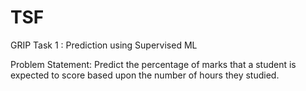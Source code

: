 # TSF

GRIP Task 1 : Prediction using Supervised ML

Problem Statement:
Predict the percentage of marks that a student is expected to score based upon the number of hours they studied.
